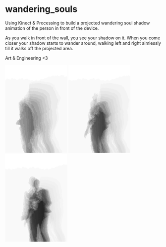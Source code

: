 # wandering_souls
Using Kinect &amp; Processing to build a projected wandering soul shadow animation of the person in front of the device. 

As you walk in front of the wall, you see your shadow on it. When you come closer your shadow starts to wander around, walking left and right aimlessly till it walks off the projected area.

Art & Engineering <3

<img src="01.png" width="200"> <img src="02.png" width="200"> <img src="03.png" width="200">
